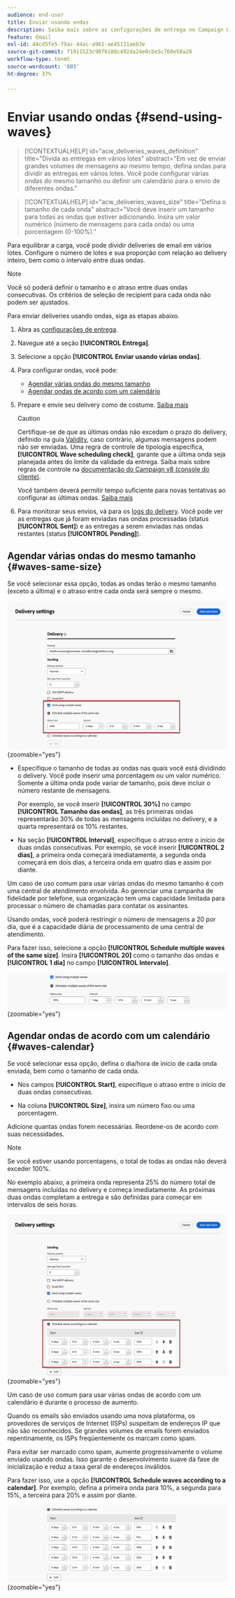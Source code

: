 ```yaml
---
audience: end-user
title: Enviar usando ondas
description: Saiba mais sobre as configurações de entrega no Campaign Web
feature: Email
exl-id: d4cd5fe5-f9ac-44ac-a961-ae45131aeb3e
source-git-commit: f1911523c9076188c492da24e0cbe5c760e58a28
workflow-type: tm+mt
source-wordcount: '803'
ht-degree: 37%

---
```


# Enviar usando ondas {#send-using-waves}

>[!CONTEXTUALHELP]
>id="acw_deliveries_waves_definition"
>title="Divida as entregas em vários lotes"
>abstract="Em vez de enviar grandes volumes de mensagens ao mesmo tempo, defina ondas para dividir as entregas em vários lotes. Você pode configurar várias ondas do mesmo tamanho ou definir um calendário para o envio de diferentes ondas."

>[!CONTEXTUALHELP]
>id="acw_deliveries_waves_size"
>title="Defina o tamanho de cada onda"
>abstract="Você deve inserir um tamanho para todas as ondas que estiver adicionando. Insira um valor numérico (número de mensagens para cada onda) ou uma porcentagem (0-100%)."

Para equilibrar a carga, você pode dividir deliveries de email em vários lotes. Configure o número de lotes e sua proporção com relação ao delivery inteiro, bem como o intervalo entre duas ondas.

>[!NOTE]
>
>Você só poderá definir o tamanho e o atraso entre duas ondas consecutivas. Os critérios de seleção de recipient para cada onda não podem ser ajustados.

Para enviar deliveries usando ondas, siga as etapas abaixo.

1. Abra as [configurações de entrega](delivery-settings.md#retries).

1. Navegue até a seção **[!UICONTROL Entrega]**.

1. Selecione a opção **[!UICONTROL Enviar usando várias ondas]**.

1. Para configurar ondas, você pode:

   * [Agendar várias ondas do mesmo tamanho](#waves-same-size)
   * [Agendar ondas de acordo com um calendário](#waves-calendar)

1. Prepare e envie seu delivery como de costume. [Saiba mais](../msg/gs-deliveries.md)

   >[!CAUTION]
   >
   >Certifique-se de que as últimas ondas não excedam o prazo do delivery, definido na guia [Validity](delivery-settings.md#validity), caso contrário, algumas mensagens podem não ser enviadas. Uma regra de controle de tipologia específica, **[!UICONTROL Wave scheduling check]**, garante que a última onda seja planejada antes do limite da validade da entrega. Saiba mais sobre regras de controle na [documentação do Campaign v8 (console do cliente)](https://experienceleague.adobe.com/docs/campaign/automation/campaign-optimization/control-rules.html?lang=pt-BR).
   >
   >Você também deverá permitir tempo suficiente para novas tentativas ao configurar as últimas ondas. [Saiba mais](delivery-settings.md#retries)

1. Para monitorar seus envios, vá para os [logs do delivery](../monitor/delivery-logs.md). Você pode ver as entregas que já foram enviadas nas ondas processadas (status **[!UICONTROL Sent]**) e as entregas a serem enviadas nas ondas restantes (status **[!UICONTROL Pending]**).

## Agendar várias ondas do mesmo tamanho {#waves-same-size}

Se você selecionar essa opção, todas as ondas terão o mesmo tamanho (exceto a última) e o atraso entre cada onda será sempre o mesmo.

![Exemplo de ondas com o mesmo tamanho](assets/waves-same-size.png){zoomable="yes"}

* Especifique o tamanho de todas as ondas nas quais você está dividindo o delivery. Você pode inserir uma porcentagem ou um valor numérico. Somente a última onda pode variar de tamanho, pois deve incluir o número restante de mensagens.

  Por exemplo, se você inserir **[!UICONTROL 30%]** no campo **[!UICONTROL Tamanho das ondas]**, as três primeiras ondas representarão 30% de todas as mensagens incluídas no delivery, e a quarta representará os 10% restantes.

* Na seção **[!UICONTROL Interval]**, especifique o atraso entre o início de duas ondas consecutivas. Por exemplo, se você inserir **[!UICONTROL 2 dias]**, a primeira onda começará imediatamente, a segunda onda começará em dois dias, a terceira onda em quatro dias e assim por diante.

Um caso de uso comum para usar várias ondas do mesmo tamanho é com uma central de atendimento envolvida. Ao gerenciar uma campanha de fidelidade por telefone, sua organização tem uma capacidade limitada para processar o número de chamadas para contatar os assinantes.

Usando ondas, você poderá restringir o número de mensagens a 20 por dia, que é a capacidade diária de processamento de uma central de atendimento.

Para fazer isso, selecione a opção **[!UICONTROL Schedule multiple waves of the same size]**. Insira **[!UICONTROL 20]** como o tamanho das ondas e **[!UICONTROL 1 dia]** no campo **[!UICONTROL Intervalo]**.

![Exemplo de ondas para processamento da central de atendimento](assets/waves-call-center.png){zoomable="yes"}

## Agendar ondas de acordo com um calendário {#waves-calendar}

Se você selecionar essa opção, defina o dia/hora de início de cada onda enviada, bem como o tamanho de cada onda.

* Nos campos **[!UICONTROL Start]**, especifique o atraso entre o início de duas ondas consecutivas.

* Na coluna **[!UICONTROL Size]**, insira um número fixo ou uma porcentagem.

Adicione quantas ondas forem necessárias. Reordene-os de acordo com suas necessidades.

>[!NOTE]
>
>Se você estiver usando porcentagens, o total de todas as ondas não deverá exceder 100%.

No exemplo abaixo, a primeira onda representa 25% do número total de mensagens incluídas no delivery e começa imediatamente. As próximas duas ondas completam a entrega e são definidas para começar em intervalos de seis horas.

![Exemplo de ondas agendadas por calendário](assets/waves-calendar.png){zoomable="yes"}

Um caso de uso comum para usar várias ondas de acordo com um calendário é durante o processo de aumento.

Quando os emails são enviados usando uma nova plataforma, os provedores de serviços de Internet (ISPs) suspeitam de endereços IP que não são reconhecidos. Se grandes volumes de emails forem enviados repentinamente, os ISPs freqüentemente os marcam como spam.

Para evitar ser marcado como spam, aumente progressivamente o volume enviado usando ondas. Isso garante o desenvolvimento suave da fase de inicialização e reduz a taxa geral de endereços inválidos.

Para fazer isso, use a opção **[!UICONTROL Schedule waves according to a calendar]**. Por exemplo, defina a primeira onda para 10%, a segunda para 15%, a terceira para 20% e assim por diante.

![Exemplo de ondas para o processo de aumento](assets/waves-ramp-up.png){zoomable="yes"}